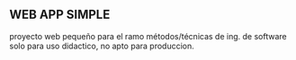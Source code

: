 ## WEB APP SIMPLE

proyecto web pequeño para el ramo métodos/técnicas de ing. de software
solo para uso didactico, no apto para produccion.